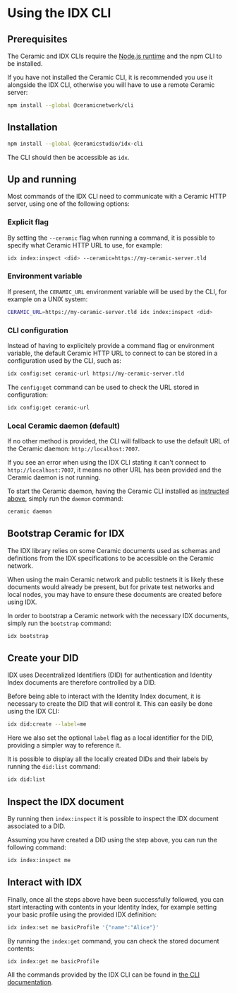 # Using the IDX CLI

## Prerequisites

The Ceramic and IDX CLIs require the [Node.js runtime](https://nodejs.org/en/) and the npm CLI to be installed.

If you have not installed the Ceramic CLI, it is recommended you use it alongside the IDX CLI, otherwise you will have to use a remote Ceramic server:

```sh
npm install --global @ceramicnetwork/cli
```

## Installation

```sh
npm install --global @ceramicstudio/idx-cli
```

The CLI should then be accessible as `idx`.

## Up and running

Most commands of the IDX CLI need to communicate with a Ceramic HTTP server, using one of the following options:

### Explicit flag

By setting the `--ceramic` flag when running a command, it is possible to specify what Ceramic HTTP URL to use, for example:

```sh
idx index:inspect <did> --ceramic=https://my-ceramic-server.tld
```

### Environment variable

If present, the `CERAMIC_URL` environment variable will be used by the CLI, for example on a UNIX system:

```sh
CERAMIC_URL=https://my-ceramic-server.tld idx index:inspect <did>
```

### CLI configuration

Instead of having to explicitely provide a command flag or environment variable, the default Ceramic HTTP URL to connect to can be stored in a configuration used by the CLI, such as:

```sh
idx config:set ceramic-url https://my-ceramic-server.tld
```

The `config:get` command can be used to check the URL stored in configuration:

```sh
idx config:get ceramic-url
```

### Local Ceramic daemon (default)

If no other method is provided, the CLI will fallback to use the default URL of the Ceramic daemon: `http://localhost:7007`.

If you see an error when using the IDX CLI stating it can't connect to `http://localhost:7007`, it means no other URL has been provided and the Ceramic daemon is not running.

To start the Ceramic daemon, having the Ceramic CLI installed as [instructed above](#prerequisites), simply run the `daemon` command:

```sh
ceramic daemon
```

## Bootstrap Ceramic for IDX

The IDX library relies on some Ceramic documents used as schemas and definitions from the IDX specifications to be accessible on the Ceramic network.

When using the main Ceramic network and public testnets it is likely these documents would already be present, but for private test networks and local nodes, you may have to ensure these documents are created before using IDX.

In order to bootstrap a Ceramic network with the necessary IDX documents, simply run the `bootstrap` command:

```sh
idx bootstrap
```

## Create your DID

IDX uses Decentralized Identifiers (DID) for authentication and Identity Index documents are therefore controlled by a DID.

Before being able to interact with the Identity Index document, it is necessary to create the DID that will control it.
This can easily be done using the IDX CLI:

```sh
idx did:create --label=me
```

Here we also set the optional `label` flag as a local identifier for the DID, providing a simpler way to reference it.

It is possible to display all the locally created DIDs and their labels by running the `did:list` command:

```sh
idx did:list
```

## Inspect the IDX document

By running then `index:inspect` it is possible to inspect the IDX document associated to a DID.

Assuming you have created a DID using the step above, you can run the following command:

```sh
idx index:inspect me
```

## Interact with IDX

Finally, once all the steps above have been successfully followed, you can start interacting with contents in your Identity Index, for example setting your basic profile using the provided IDX definition:

```sh
idx index:set me basicProfile '{"name":"Alice"}'
```

By running the `index:get` command, you can check the stored document contents:

```sh
idx index:get me basicProfile
```

All the commands provided by the IDX CLI can be found in [the CLI documentation](https://github.com/ceramicstudio/idx-cli#usage).
